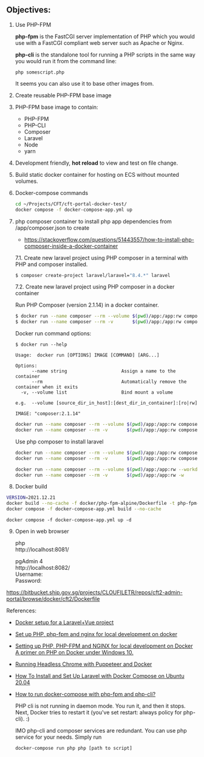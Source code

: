 ## Objectives:
1. Use PHP-FPM

    **php-fpm** is the FastCGI server implementation of PHP which you would use with a FastCGI compliant web server such as Apache or Nginx.

    **php-cli** is the standalone tool for running a PHP scripts in the same way you would run it from the command line: 
    ```
    php somescript.php
    ``` 
    It seems you can also use it to base other images from.

2. Create reusable PHP-FPM base image 

3. PHP-FPM base image to contain:
    * PHP-FPM
    * PHP-CLI
    * Composer
    * Laravel
    * Node
    * yarn

4. Development friendly, **hot reload** to view and test on file change.

5. Build static docker container for hosting on ECS without mounted volumes. 

6. Docker-compose commands
   ```bash
   cd ~/Projects/CFT/cft-portal-docker-test/
   docker compose -f docker-compose-app.yml up
   ```

7. php composer container to install php app dependencies from /app/composer.json to create 

    - https://stackoverflow.com/questions/51443557/how-to-install-php-composer-inside-a-docker-container
    
    7.1. Create new laravel project using PHP composer in a terminal with PHP and composer installed.

    ```bash
    $ composer create-project laravel/laravel="8.4.*" laravel
    ```

    7.2. Create new laravel project using PHP composer in a docker container

    Run PHP Composer (version 2.1.14) in a docker container.  
    ```bash
    $ docker run --name composer --rm --volume $(pwd)/app:/app:rw composer:2.1.14
    $ docker run --name composer --rm -v       $(pwd)/app:/app:rw composer:2.1.14
    ```
    Docker run command options:
    ```
    $ docker run --help
    
    Usage:  docker run [OPTIONS] IMAGE [COMMAND] [ARG...]

    Options:
          --name string                    Assign a name to the container
          --rm                             Automatically remove the container when it exits
      -v, --volume list                    Bind mount a volume

    e.g.  --volume [source_dir_in_host]:[dest_dir_in_container]:[ro|rw]

    IMAGE: "composer:2.1.14"
    ```

    
    ```bash
    docker run --name composer --rm --volume $(pwd)/app:/app:rw composer:2.1.14 create-project laravel/laravel="8.4.*" laravel
    docker run --name composer --rm -v       $(pwd)/app:/app:rw composer:2.1.14 create-project laravel/laravel="8.4.*" laravel
    ```


    Use php composer to install laravel
    ```bash
    docker run --name composer --rm --volume $(pwd)/app:/app:rw composer:2.1.14 create-project laravel/laravel="8.4.*" laravel
    docker run --name composer --rm -v       $(pwd)/app:/app:rw composer:2.1.14 create-project laravel/laravel="8.4.*" laravel
    ```

    ```bash
    docker run --name composer --rm --volume $(pwd)/app:/app:rw --workdir /app/laravel composer:2.1.14 install
    docker run --name composer --rm -v       $(pwd)/app:/app:rw -w        /app/laravel composer:2.1.14 install
    ```

8. Docker build
```bash
VERSION=2021.12.21
docker build --no-cache -f docker/php-fpm-alpine/Dockerfile -t php-fpm-alpine:${VERSION} .
docker compose -f docker-compose-app.yml build --no-cache
```
```
docker compose -f docker-compose-app.yml up -d
```

9. Open in web browser

    php  
    http://localhost:8081/

    pgAdmin 4  
    http://localhost:8082/  
        Username:  
        Password:

https://bitbucket.ship.gov.sg/projects/CLOUFILETR/repos/cft2-admin-portal/browse/docker/cft2/Dockerfile

References:
* [Docker setup for a Laravel+Vue project](https://medium.com/@crocodile2u/docker-setup-for-a-laravel-vue-project-90e4fd3acc7a)
* [Set up PHP, php-fpm and nginx for local development on docker](https://developpaper.com/set-up-php-php-fpm-and-nginx-for-local-development-on-docker/)
* [Setting up PHP, PHP-FPM and NGINX for local development on Docker
A primer on PHP on Docker under Windows 10.](https://www.pascallandau.com/blog/php-php-fpm-and-nginx-on-docker-in-windows-10/)
* [Running Headless Chrome with Puppeteer and Docker](https://vsupalov.com/headless-chrome-puppeteer-docker/)
* [How To Install and Set Up Laravel with Docker Compose on Ubuntu 20.04](https://www.digitalocean.com/community/tutorials/how-to-install-and-set-up-laravel-with-docker-compose-on-ubuntu-20-04)

* [How to run docker-compose with php-fpm and php-cli?](https://stackoverflow.com/questions/42392557/how-to-run-docker-compose-with-php-fpm-and-php-cli)

    PHP cli is not running in daemon mode. You run it, and then it stops. Next, Docker tries to restart it (you've set restart: always policy for php-cli). :)

    IMO php-cli and composer services are redundant. You can use php service for your needs. Simply run 
    ```
    docker-compose run php php [path to script]
    ```
